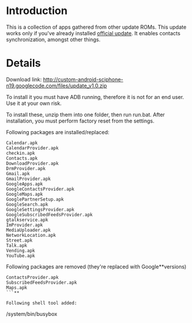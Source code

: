 # Introduction #

This is a collection of apps gathered from other update ROMs.  This update works only if you've already installed [official update](OfficalUpdate.md).  It enables contacts synchronization, amongst other things.


# Details #

Download link: http://custom-android-sciphone-n19.googlecode.com/files/update_v1.0.zip

To install it you must have ADB running, therefore it is not for an end user.  Use it at your own risk.

To install these, unzip them into one folder, then run run.bat. After installation, you must perform factory reset from the settings.

Following packages are installed/replaced:
```
Calendar.apk
CalendarProvider.apk
checkin.apk
Contacts.apk
DownloadProvider.apk
DrmProvider.apk
Gmail.apk
GmailProvider.apk
GoogleApps.apk
GoogleContactsProvider.apk
GoogleMaps.apk
GooglePartnerSetup.apk
GoogleSearch.apk
GoogleSettingsProvider.apk
GoogleSubscribedFeedsProvider.apk
gtalkservice.apk
ImProvider.apk
MediaUploader.apk
NetworkLocation.apk
Street.apk
Talk.apk
Vending.apk
YouTube.apk
```

Following packages are removed (they're replaced with Google**versions)
```
ContactsProvider.apk
SubscribedFeedsProvider.apk
Maps.apk
```**

Following shell tool added:
```
/system/bin/busybox
```